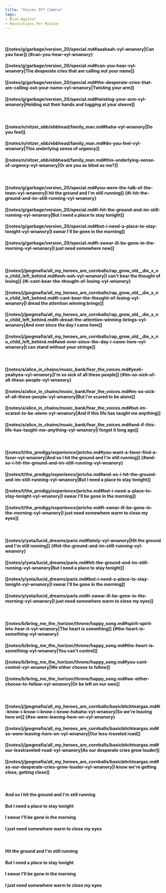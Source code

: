 ```yaml
---
title: "Voices Off Camera"
tags:
- Rise Against
- Revolutions Per Minute
---
```

&nbsp;
#### [[notes/g/garbage/version_20/special.md#aaahaah-vyl-wnanory|Can you hear]] {#can-you-hear-vyl-wnanory}
#### [[notes/g/garbage/version_20/special.md#can-you-hear-vyl-wnanory|The desperate cries that are calling out your name]]
#### [[notes/g/garbage/version_20/special.md#the-desperate-cries-that-are-calling-out-your-name-vyl-wnanory|Twisting your arm]]
#### [[notes/g/garbage/version_20/special.md#twisting-your-arm-vyl-wnanory|Holding out their hands and tugging at your sleeve]]
&nbsp;
#### [[notes/n/nitzer_ebb/ebbhead/family_man.md#haha-vyl-wnanory|Do you feel]]
#### [[notes/n/nitzer_ebb/ebbhead/family_man.md#do-you-feel-vyl-wnanory|This underlying sense of urgency]]
#### [[notes/n/nitzer_ebb/ebbhead/family_man.md#this-underlying-sense-of-urgency-vyl-wnanory|Or are you as blind as me?]]
&nbsp;
#### [[notes/g/garbage/version_20/special.md#you-were-the-talk-of-the-town-vyl-wnanory|I hit the ground and I'm still running]] {#i-hit-the-ground-and-im-still-running-vyl-wnanory}
#### [[notes/g/garbage/version_20/special.md#i-hit-the-ground-and-im-still-running-vyl-wnanory|But I need a place to stay tonight]]
#### [[notes/g/garbage/version_20/special.md#but-i-need-a-place-to-stay-tonight-vyl-wnanory|I swear I'll be gone in the morning]]
#### [[notes/g/garbage/version_20/special.md#i-swear-ill-be-gone-in-the-morning-vyl-wnanory|I just need somewhere now]]
&nbsp;
#### [[notes/j/jpegmafia/all_my_heroes_are_cornballs/rap_grow_old__die_x_no_child_left_behind.md#ooh-ooh-vyl-wnanory|I can't bear the thought of losing]] {#i-cant-bear-the-thought-of-losing-vyl-wnanory}
#### [[notes/j/jpegmafia/all_my_heroes_are_cornballs/rap_grow_old__die_x_no_child_left_behind.md#i-cant-bear-the-thought-of-losing-vyl-wnanory|I dread the attention winning brings]]
#### [[notes/j/jpegmafia/all_my_heroes_are_cornballs/rap_grow_old__die_x_no_child_left_behind.md#i-dread-the-attention-winning-brings-vyl-wnanory|And ever since the day I came here]]
#### [[notes/j/jpegmafia/all_my_heroes_are_cornballs/rap_grow_old__die_x_no_child_left_behind.md#and-ever-since-the-day-i-came-here-vyl-wnanory|I can stand without your strings]]
&nbsp;
#### [[notes/a/alice_in_chains/music_bank/fear_the_voices.md#yeah-yeahyea-vyl-wnanory|I'm so sick of all these people]] {#im-so-sick-of-all-these-people-vyl-wnanory}
#### [[notes/a/alice_in_chains/music_bank/fear_the_voices.md#im-so-sick-of-all-these-people-vyl-wnanory|But I'm scared to be alone]]
#### [[notes/a/alice_in_chains/music_bank/fear_the_voices.md#but-im-scared-to-be-alone-vyl-wnanory|And if this life has taught me anything]]
#### [[notes/a/alice_in_chains/music_bank/fear_the_voices.md#and-if-this-life-has-taught-me-anything-vyl-wnanory|I forgot it long ago]]
&nbsp;
#### [[notes/t/the_prodigy/experience/jericho.md#you-want-a-favor-find-a-favor-vyl-wnanory|And so I hit the ground and I'm still running]] {#and-so-i-hit-the-ground-and-im-still-running-vyl-wnanory}
#### [[notes/t/the_prodigy/experience/jericho.md#and-so-i-hit-the-ground-and-im-still-running-vyl-wnanory|But I need a place to stay tonight]]
#### [[notes/t/the_prodigy/experience/jericho.md#but-i-need-a-place-to-stay-tonight-vyl-wnanory|I swear I'll be gone in the morning]]
#### [[notes/t/the_prodigy/experience/jericho.md#i-swear-ill-be-gone-in-the-morning-vyl-wnanory|I just need somewhere warm to close my eyes]]
&nbsp;
#### [[notes/y/yota/lucid_dreams/paris.md#lately-vyl-wnanory|Hit the ground and I'm still running]] {#hit-the-ground-and-im-still-running-vyl-wnanory}
#### [[notes/y/yota/lucid_dreams/paris.md#hit-the-ground-and-im-still-running-vyl-wnanory|But I need a place to stay tonight]]
#### [[notes/y/yota/lucid_dreams/paris.md#but-i-need-a-place-to-stay-tonight-vyl-wnanory|I swear I'll be gone in the morning]]
#### [[notes/y/yota/lucid_dreams/paris.md#i-swear-ill-be-gone-in-the-morning-vyl-wnanory|I just need somewhere warm to close my eyes]]
&nbsp;
#### [[notes/b/bring_me_the_horizon/throne/happy_song.md#spirit-spirit-lets-hear-it-vyl-wnanory|The heart is something]] {#the-heart-is-something-vyl-wnanory}
#### [[notes/b/bring_me_the_horizon/throne/happy_song.md#the-heart-is-something-vyl-wnanory|You can't control]]
#### [[notes/b/bring_me_the_horizon/throne/happy_song.md#you-cant-control-vyl-wnanory|We either choose to follow]]
#### [[notes/b/bring_me_the_horizon/throne/happy_song.md#we-either-choose-to-follow-vyl-wnanory|Or be left on our own]]
&nbsp;
#### [[notes/j/jpegmafia/all_my_heroes_are_cornballs/basicbitchteargas.md#i-know-i-know-i-know-i-know-hahaha-vyl-wnanory|So we're leaving here on]] {#so-were-leaving-here-on-vyl-wnanory}
#### [[notes/j/jpegmafia/all_my_heroes_are_cornballs/basicbitchteargas.md#so-were-leaving-here-on-vyl-wnanory|Our less-traveled road]]
#### [[notes/j/jpegmafia/all_my_heroes_are_cornballs/basicbitchteargas.md#our-lesstraveled-road-vyl-wnanory|As our desperate cries grow louder]]
#### [[notes/j/jpegmafia/all_my_heroes_are_cornballs/basicbitchteargas.md#as-our-desperate-cries-grow-louder-vyl-wnanory|I know we're getting close, getting close]]
&nbsp;
#### And so I hit the ground and I'm still running
#### But I need a place to stay tonight
#### I swear I'll be gone in the morning
#### I just need somewhere warm to close my eyes
&nbsp;
#### Hit the ground and I'm still running
#### But I need a place to stay tonight
#### I swear I'll be gone in the morning
#### I just need somewhere warm to close my eyes
